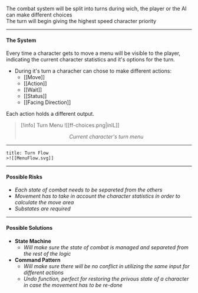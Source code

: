 <p>The combat system will be split into turns during wich, the player or the AI can make different choices<br>
The turn will begin giving the highest speed character priority</p>

---

#### The System

Every time a character gets to move a menu will be visible to the player, indicating the current character statistics and it's options for the turn.

- During it's turn a characher can chose to make different actions:
	- [[Move]]
	- [[Action]]
	- [[Wait]]
	- [[Status]]
	- [[Facing Direction]]

Each action holds a different output.

> [!info] Turn Menu
> ![[ff-choices.png|inlL]] <p style="text-align: center; "><i>Current character's turn menu</i></p>

---

```ad-note
title: Turn Flow
>![[MenuFlow.svg]]
```

---

#### Possible Risks

- *Each state of combat needs to be separeted from the others*
- *Movement has to take in account the character statistics in order to calculate the move area*
- *Substates are required*

---

#### Possible Solutions

- **State Machine**
	- *Will make sure the state of combat is managed and separeted from the rest of the logic*
- **Command Pattern**
	- *Will make sure there will be no conflict in utilizing the same input for different actions*
	- *Undo function, perfect for restoring the privous state of a character in case the movement has to be re-done*
